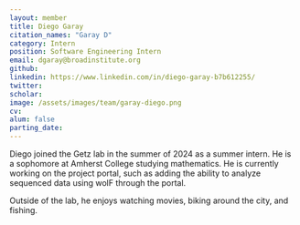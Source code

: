 ```yaml
---
layout: member
title: Diego Garay
citation_names: "Garay D"
category: Intern
position: Software Engineering Intern
email: dgaray@broadinstitute.org
github: 
linkedin: https://www.linkedin.com/in/diego-garay-b7b612255/
twitter: 
scholar: 
image: /assets/images/team/garay-diego.png
cv:
alum: false
parting_date: 
---
```


Diego joined the Getz lab in the summer of 2024 as a summer intern. He is a sophomore at Amherst College studying mathematics. He is currently working on the project portal, such as adding the ability to analyze sequenced data using wolF through the portal. 

Outside of the lab, he enjoys watching movies, biking around the city, and fishing.
